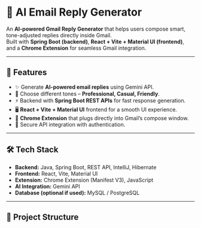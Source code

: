 # 📧 AI Email Reply Generator  

An **AI-powered Gmail Reply Generator** that helps users compose smart, tone-adjusted replies directly inside Gmail.  
Built with **Spring Boot (backend)**, **React + Vite + Material UI (frontend)**, and a **Chrome Extension** for seamless Gmail integration.  

---

## 🚀 Features  
- ✨ Generate **AI-powered email replies** using Gemini API.  
- 🎨 Choose different tones – **Professional, Casual, Friendly**.  
- ⚡ Backend with **Spring Boot REST APIs** for fast response generation.  
- 🖥️ **React + Vite + Material UI** frontend for a smooth UI experience.  
- 📩 **Chrome Extension** that plugs directly into Gmail’s compose window.  
- 🔐 Secure API integration with authentication.  

---

## 🛠️ Tech Stack  
- **Backend:** Java, Spring Boot, REST API, IntelliJ, Hibernate  
- **Frontend:** React, Vite, Material UI  
- **Extension:** Chrome Extension (Manifest V3), JavaScript  
- **AI Integration:** Gemini API  
- **Database (optional if used):** MySQL / PostgreSQL  

---

## 📂 Project Structure  
